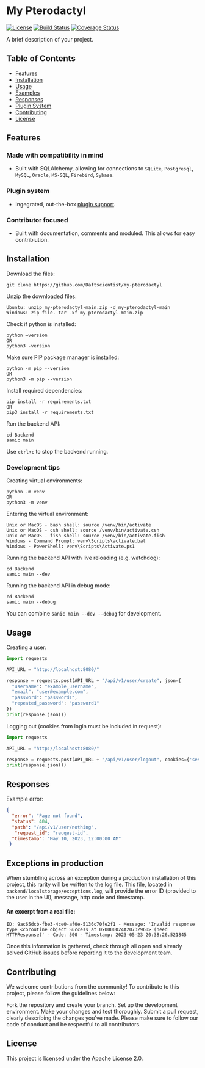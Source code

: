 # My Pterodactyl

[![License](https://img.shields.io/badge/license-Apache%202.0-blue)](https://github.com/Daftscientist/my-pterodactyl/blob/master/LICENSE)
[![Build Status](https://travis-ci.org/Daftscientist/my-pterodactyl.svg?branch=master)](https://travis-ci.org/Daftscientist/my-pterodactyl)
[![Coverage Status](https://coveralls.io/repos/github/Daftscientist/my-pterodactyl/badge.svg?branch=master)](https://coveralls.io/github/Daftscientist/my-pterodactyl?branch=master)

A brief description of your project.

## Table of Contents

- [Features](#features)
- [Installation](#installation)
- [Usage](#usage)
- [Examples](#examples)
- [Responses](#responses)
- [Plugin System](#plugins)
- [Contributing](#contributing)
- [License](#license)

## Features

### Made with compatibility in mind 
- Built with SQLAlchemy, allowing for connections to `SQLite`, `Postgresql`, `MySQL`, `Oracle`, `MS-SQL`, `Firebird`, `Sybase`.
### Plugin system
- Ingegrated, out-the-box [plugin support](#plugins).
### Contributor focused
- Built with documentation, comments and moduled. This allows for easy contribiution.

## Installation

Download the files:
```shell
git clone https://github.com/Daftscientist/my-pterodactyl
```
Unzip the downloaded files:
```shell
Ubuntu: unzip my-pterodactyl-main.zip -d my-pterodactyl-main
Windows: zip file. tar -xf my-pterodactyl-main.zip
```
Check if python is installed:
```shell
python –version
OR
python3 -version
```
Make sure PIP package manager is installed:
```shell
python -m pip --version
OR
python3 -m pip --version
```
Install required dependencies:
```shell
pip install -r requirements.txt
OR
pip3 install -r requirements.txt
```
Run the backend API:
```shell
cd Backend
sanic main
```
Use `ctrl+c` to stop the backend running.

### Development tips

Creating virtual environments:
```shell
python -m venv
OR
python3 -m venv
```
Entering the virtual environment:
```shell
Unix or MacOS - bash shell: source /venv/bin/activate
Unix or MacOS - csh shell: source /venv/bin/activate.csh
Unix or MacOS - fish shell: source /venv/bin/activate.fish
Windows - Command Prompt: venv\Scripts\activate.bat
Windows - PowerShell: venv\Scripts\Activate.ps1
```
Running the backend API with live reloading (e.g. watchdog):
```shell
cd Backend
sanic main --dev
```
Running the backend API in debug mode:
```shell
cd Backend
sanic main --debug
```
You can combine `sanic main --dev --debug` for development.

## Usage

Creating a user:
```python
import requests

API_URL = "http://localhost:8080/"

response = requests.post(API_URL + "/api/v1/user/create", json={
  "username": "example_username",
  "email": "user@example.com",
  "password": "password1",
  "repeated_password": "password1"
})
print(response.json())
```
Logging out (cookies from login must be included in request):
```python
import requests

API_URL = "http://localhost:8080/"

response = requests.post(API_URL + "/api/v1/user/logout", cookies={'session': 'jwt-encoded-string'})
print(response.json())
```

## Responses
Example error:
```json
{
  "error": "Page not found",
  "status": 404,
  "path": "/api/v1/user/nothing",
   "request_id": "reuqest-id",
  "timestamp": "May 10, 2023, 12:00:00 AM"
 }
```

## Exceptions in production
When stumbling across an exception during a production installation of this project, this rarity will be written to the log file. This file, located in `backend/localstorage/exceptions.log`, will provide the error ID (provided to the user in the UI), message, http code and timestamp.
#### An excerpt from a real file:
```log
ID: 9ac65dcb-fbe3-4ce0-af0e-5136c70fe2f1 - Message: 'Invalid response type <coroutine object Success at 0x0000024A20732960> (need HTTPResponse)' - Code: 500 - Timestamp: 2023-05-23 20:38:26.521845
```
Once this information is gathered, check through all open and already solved GitHub issues before reporting it to the development team.

## Contributing
We welcome contributions from the community! To contribute to this project, please follow the guidelines below:

Fork the repository and create your branch.
Set up the development environment.
Make your changes and test thoroughly.
Submit a pull request, clearly describing the changes you've made.
Please make sure to follow our code of conduct and be respectful to all contributors.

## License
This project is licensed under the Apache License 2.0.
